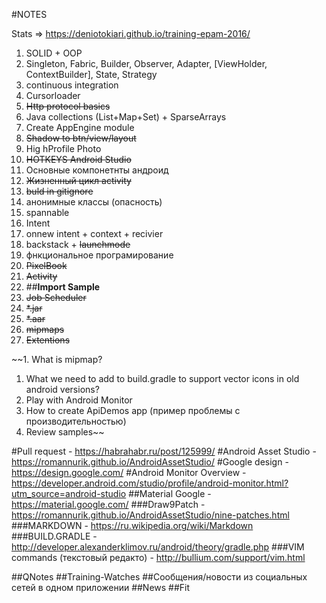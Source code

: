 #NOTES

Stats => https://deniotokiari.github.io/training-epam-2016/

1. SOLID + OOP
1. Singleton, Fabric, Builder, Observer, Adapter, [ViewHolder, ContextBuilder], State, Strategy
1. continuous integration
1. Cursorloader
1. ~~Http protocol basics~~
1. Java collections (List+Map+Set) + SparseArrays
1. Create AppEngine module
1. ~~Shadow to btn/view/layout~~
1. Hig hProfile Photo
2. ~~HOTKEYS Android Studio~~
3. Основные компонетнты андроид
4. ~~Жизненный цикл activity~~
5. ~~buld in gitignore~~
6. анонимные классы (опасность)
4. spannable
5. Intent
6. onnew intent + context + recivier
9. backstack + ~~launchmode~~
1. фнкциональное програмирование
3. ~~PixelBook~~
4. ~~Activity~~
5. ##**Import Sample**
6. ~~Job Scheduler~~
9. ~~*.jar~~
10. ~~*.aar~~
11. ~~mipmaps~~
12. ~~Extentions~~

~~1. What is mipmap?
1. What we need to add to build.gradle to support vector icons in old android versions?
1. Play with Android Monitor
1. How to create ApiDemos app (пример проблемы с производительностью)
1. Review samples~~

#Pull request  - https://habrahabr.ru/post/125999/
#Android Asset Studio - https://romannurik.github.io/AndroidAssetStudio/
#Google design            - https://design.google.com/
#Android Monitor Overview - https://developer.android.com/studio/profile/android-monitor.html?utm_source=android-studio
##Material Google      - https://material.google.com/
###Draw9Patch               - https://romannurik.github.io/AndroidAssetStudio/nine-patches.html
###MARKDOWN      - https://ru.wikipedia.org/wiki/Markdown
###BUILD.GRADLE        - http://developer.alexanderklimov.ru/android/theory/gradle.php
###VIM commands (текстовый редакто)  - http://bullium.com/support/vim.html

##QNotes
##Training-Watches
##Сообщения/новости из социальных сетей в одном приложении
##News
##Fit
